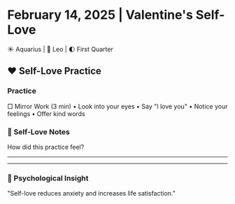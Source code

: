 # February 14, 2025 | Valentine's Self-Love
☀️ Aquarius | 🌙 Leo | 🌓 First Quarter

## ❤️ Self-Love Practice

### Practice
□ Mirror Work (3 min)
  • Look into your eyes
  • Say "I love you"
  • Notice your feelings
  • Offer kind words

### 📝 Self-Love Notes
How did this practice feel?
_______________________
_______________________

### 💫 Psychological Insight
"Self-love reduces anxiety and increases life satisfaction." 